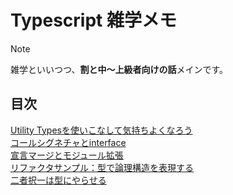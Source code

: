 # Typescript 雑学メモ

> [!NOTE]
> 雑学といいつつ、**割と中～上級者向けの話**メインです。

## 目次
[Utility Typesを使いこなして気持ちよくなろう](./util.md)<br>
[コールシグネチャとinterface](./call.md)<br>
[宣言マージとモジュール拡張](./merge.md)<br>
[リファクタサンプル：型で論理構造を表現する](./struct.md)<br>
[二者択一は型にやらせる](./choice.md)<br>
